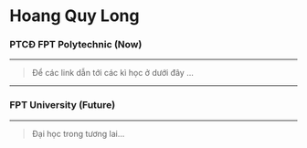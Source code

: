 # **Hoang Quy Long**

### PTCĐ FPT Polytechnic (Now)
---
> Để các link dẫn tới các kì học ở dưới đây ...
---
### FPT University (Future)
---
> Đại học trong tương lai...
